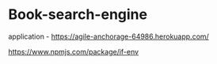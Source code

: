 # Book-search-engine


application - https://agile-anchorage-64986.herokuapp.com/


https://www.npmjs.com/package/if-env